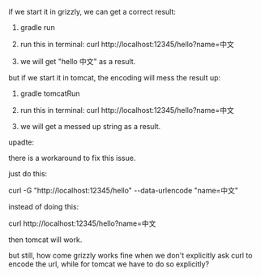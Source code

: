 if we start it in grizzly, we can get a correct result:

1. gradle run

2. run this in terminal: curl http://localhost:12345/hello?name=中文

3. we will get "hello 中文" as a result.

but if we start it in tomcat, the encoding will mess the result up:

1. gradle tomcatRun

2. run this in terminal: curl http://localhost:12345/hello?name=中文

3. we will get a messed up string as a result.



upadte:

there is a workaround to fix this issue.

just do this:

curl -G "http://localhost:12345/hello" --data-urlencode "name=中文"

instead of doing this:

curl http://localhost:12345/hello?name=中文

then tomcat will work.

but still, how come grizzly works fine when we don't explicitly ask curl to encode the url, while for tomcat we have to do so explicitly?